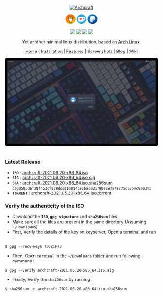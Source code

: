 <p align="center">
<a href="https://archcraft.io"><img src="https://raw.githubusercontent.com/archcraft-os/archcraft-misc-pkgs/main/archcraft-pixmaps/src/icons/archcraft.png" height="100" width="100" alt="Archcraft"></a>
</p>

<p align="center">
<a href="https://www.buymeacoffee.com/adi1090x"><img width="32px" src="https://raw.githubusercontent.com/adi1090x/files/master/other/1.png" alt="Buy Me A Coffee"></a>
<a href="https://ko-fi.com/adi1090x"><img width="32px" src="https://raw.githubusercontent.com/adi1090x/files/master/other/2.png" alt="Support me on ko-fi"></a>
<a href="https://www.paypal.com/cgi-bin/webscr?cmd=_s-xclick&hosted_button_id=U3VK2SSVQWAPN"><img width="32px" src="https://raw.githubusercontent.com/adi1090x/files/master/other/3.png" alt="Support me on Paypal"></a>
</p>

<p align="center">
  <img src="https://img.shields.io/badge/Maintained%3F-Yes-green?style=flat-square">
  <img src="https://img.shields.io/github/downloads/archcraft-os/archcraft-xfce/total?label=downloads&logo=github&color=blue&style=flat-square">
  <img src="https://img.shields.io/github/issues/archcraft-os/archcraft-xfce?color=violet&style=flat-square">
  <img src="https://img.shields.io/github/license/archcraft-os/archcraft-xfce?color=orange&style=flat-square">
</p>

<p align="center">
Yet another minimal linux distribution, based on <a href="https://www.archlinux.org">Arch Linux</a>.
</p>

<p align="center">
<a href="https://archcraft.io">Home</a> | 
<a href="https://archcraft.io/install">Installation</a> | 
<a href="https://archcraft.io/features">Features</a> | 
<a href="https://archcraft.io/gallery">Screenshots</a> | 
<a href="https://archcraft.io/blog">Blog</a> | 
<a href="https://archcraft.io/wiki">Wiki</a>
</p>

![gif](./xfce.gif)

#

### Latest Release

- **`ISO`** : [archcraft-2021.06.20-x86_64.iso](https://github.com/archcraft-os/archcraft-xfce/releases/download/v21.06/archcraft-2021.06.20-x86_64.iso)
- **`SIG`** : [archcraft-2021.06.20-x86_64.iso.sig](https://github.com/archcraft-os/archcraft-xfce/releases/download/v21.06/archcraft-2021.06.20-x86_64.iso.sig)
- **`SHA`** : [archcraft-2021.06.20-x86_64.iso.sha256sum](https://github.com/archcraft-os/archcraft-xfce/releases/download/v21.06/archcraft-2021.06.20-x86_64.iso.sha256sum)
`ca60595d6f394453cf938dd6316814cecbac031798ecef879775d55b4c90b341`
- **`TORRENT`** : [archcraft-2021.06.20-x86_64.iso.torrent](https://github.com/archcraft-os/archcraft-xfce/releases/download/v21.06/archcraft-2021.06.20-x86_64.iso.torrent)

### Verify the authenticity of the ISO

- Download the **`ISO`**, **`gpg signature`** and **`sha256sum`** files
- Make sure all the files are present in the same directory (Assuming `~/Downloads`)
- First, Verify the details of the key on keyserver, Open a terminal and run :
```
$ gpg --recv-keys 7DC81F73
```

- Then, Open `terminal` in the `~/Downloads` folder and run following command :
```
$ gpg --verify archcraft-2021.06.20-x86_64.iso.sig
```

- Finally, Verify the `sha256sum` by running :
```
$ sha256sum -c archcraft-2021.06.20-x86_64.iso.sha256sum
```
